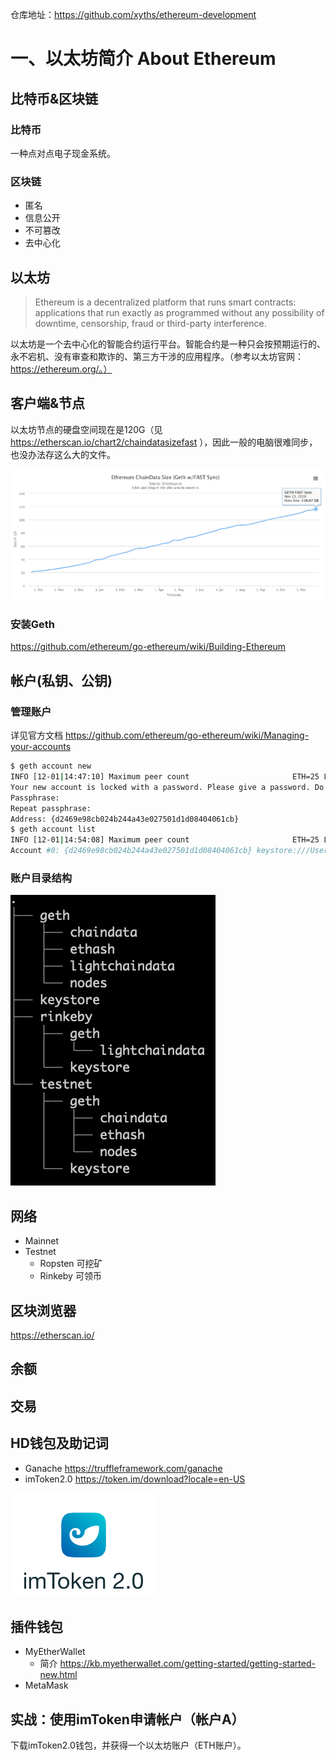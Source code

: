 仓库地址：https://github.com/xyths/ethereum-development

# 一、以太坊简介 About Ethereum

## 比特币&区块链

### 比特币

一种点对点电子现金系统。

### 区块链

- 匿名
- 信息公开
- 不可篡改
- 去中心化

## 以太坊

> Ethereum is a decentralized platform that runs smart contracts: applications that run exactly as programmed without any possibility of downtime, censorship, fraud or third-party interference.

以太坊是一个去中心化的智能合约运行平台。智能合约是一种只会按预期运行的、永不宕机、没有审查和欺诈的、第三方干涉的应用程序。（参考以太坊官网：https://ethereum.org/。）

## 客户端&节点

以太坊节点的硬盘空间现在是120G（见 https://etherscan.io/chart2/chaindatasizefast ），因此一般的电脑很难同步，也没办法存这么大的文件。

![以太坊主网区块大小](ch01/ethereum_chaindata_fast_size.png)

### 安装Geth

https://github.com/ethereum/go-ethereum/wiki/Building-Ethereum

## 帐户(私钥、公钥)

### 管理账户

详见官方文档 https://github.com/ethereum/go-ethereum/wiki/Managing-your-accounts

```bash
$ geth account new
INFO [12-01|14:47:10] Maximum peer count                       ETH=25 LES=0 total=25
Your new account is locked with a password. Please give a password. Do not forget this password.
Passphrase:
Repeat passphrase:
Address: {d2469e98cb024b244a43e027501d1d08404061cb}
$ geth account list
INFO [12-01|14:54:08] Maximum peer count                       ETH=25 LES=0 total=25
Account #0: {d2469e98cb024b244a43e027501d1d08404061cb} keystore:///Users/alex/Library/Ethereum/keystore/UTC--2018-12-01T06-47-40.901497659Z--d2469e98cb024b244a43e027501d1d08404061cb
```

### 账户目录结构

![以太坊钱包目录结构](ch01/ethereum_wallet_tree.png)

## 网络

- Mainnet
- Testnet
    - Ropsten 可挖矿
    - Rinkeby 可领币

## 区块浏览器

https://etherscan.io/

## 余额

## 交易

## HD钱包及助记词

- Ganache https://truffleframework.com/ganache
- imToken2.0 https://token.im/download?locale=en-US

![imToken2.0](ch01/imToken2.0_logo.png)

## 插件钱包

- MyEtherWallet
  - 简介 https://kb.myetherwallet.com/getting-started/getting-started-new.html
- MetaMask

## 实战：使用imToken申请帐户（帐户A）

下载imToken2.0钱包，并获得一个以太坊账户（ETH账户）。
